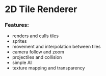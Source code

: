 # 2D Tile Renderer
### Features:
- renders and culls tiles
- sprites
- movement and interpolation between tiles
- camera follow and zoom
- projectiles and collision
- simple AI
- texture mapping and transparency
